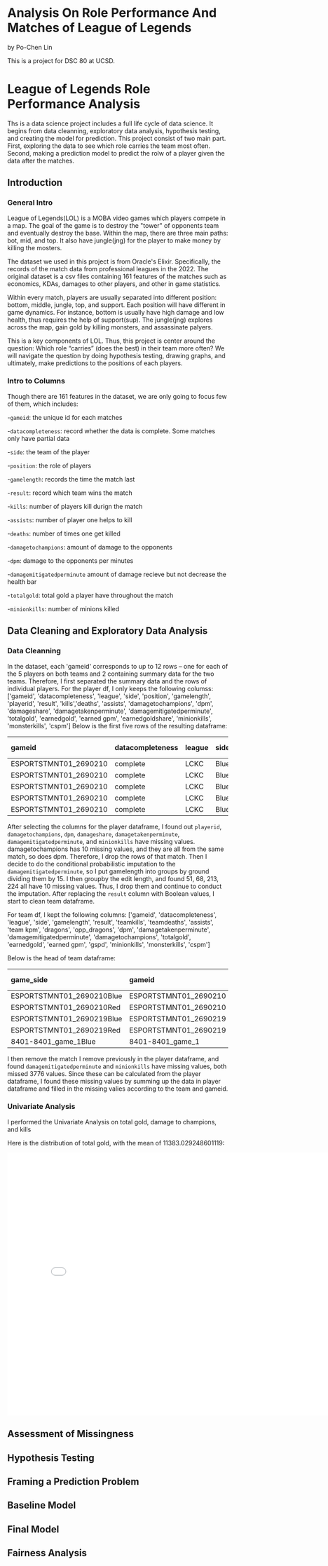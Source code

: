 # Analysis On Role Performance And Matches of League of Legends

by Po-Chen Lin

This is a project for DSC 80 at UCSD.

# League of Legends Role Performance Analysis

Ths is a data science project includes a full life cycle of data science. It begins from data cleanning, exploratory data analysis, hypothesis testing, and creating the model for prediction. This project consist of two main part. First, exploring the data to see which role carries the team most often. Second, making a prediction model to predict the rolw of a player given the data after the matches.

## Introduction

### General Intro
League of Legends(LOL) is a MOBA video games which players compete in a map. The goal of the game is to destroy the "tower" of opponents team and eventually destroy the base. Within the map, there are three main paths: bot, mid, and top. It also have jungle(jng) for the player to make money by killing the mosters. 

The dataset we used in this project is from Oracle's Elixir. Specifically, the records of the match data from professional leagues in the 2022. The original dataset is a csv files containing 161 features of the matches such as economics, KDAs, damages to other players, and other in game statistics.

Within every match, players are usually separated into different position: bottom, middle, jungle, top, and support. Each position will have different in game dynamics. For instance, bottom is usually have high damage and low health, thus requires the help of support(sup). The jungle(jng) explores across the map, gain gold by killing monsters, and assassinate palyers. 

This is a key components of LOL. Thus, this project is center around the question: Which role “carries” (does the best) in their team more often? We will navigate the question by doing hypothesis testing, drawing graphs, and ultimately, make predictions to the positions of each players.

### Intro to Columns
Though there are 161 features in the dataset, we are only going to focus few of them, which includes:

-`gameid`: the unique id for each matches

-`datacompleteness`: record whether the data is complete. Some matches only have partial data

-`side`: the team of the player

-`position`: the role of players

-`gamelength`: records the time the match last

-`result`: record which team wins the match

-`kills`: number of players kill durign the match

-`assists`: number of player one helps to kill

-`deaths`: number of times one get killed

-`damagetochampions`: amount of damage to the opponents

-`dpm`: damage to the opponents per minutes

-`damagemitigatedperminute` amount of damage recieve but not decrease the health bar

-`totalgold`: total gold a player have throughout the match

-`minionkills`: number of minions killed


## Data Cleaning and Exploratory Data Analysis

### Data Cleanning
In the dataset, each 'gameid' corresponds to up to 12 rows – one for each of the 5 players on both teams and 2 containing summary data for the two teams. Therefore, I first separated the summary data and the rows of individual players. For the player df, I only keeps the following columss: ['gameid', 'datacompleteness', 'league', 'side', 'position', 'gamelength', 'playerid',
                            'result', 'kills','deaths', 'assists', 'damagetochampions', 'dpm', 'damageshare', 'damagetakenperminute', 
                            'damagemitigatedperminute', 'totalgold', 'earnedgold', 'earned gpm', 'earnedgoldshare', 'minionkills', 
                            'monsterkills', 'cspm']
Below is the first five rows of the resulting dataframe:

| gameid                | datacompleteness   | league   | side   | position   |   gamelength | playerid                                  | result   |   kills |   deaths |   assists |   damagetochampions |     dpm |   damageshare |   damagetakenperminute |   damagemitigatedperminute |   totalgold |   earnedgold |   earned gpm |   earnedgoldshare |   minionkills |   monsterkills |   cspm |   edit_length |
|:----------------------|:-------------------|:---------|:-------|:-----------|-------------:|:------------------------------------------|:---------|--------:|---------:|----------:|--------------------:|--------:|--------------:|-----------------------:|---------------------------:|------------:|-------------:|-------------:|------------------:|--------------:|---------------:|-------:|--------------:|
| ESPORTSTMNT01_2690210 | complete           | LCKC     | Blue   | top        |         1713 | oe:player:38e0af7278d6769d0c81d7c4b47ac1e | False    |       2 |        3 |         2 |               15768 | 552.294 |     0.278784  |               1072.4   |                    777.793 |       10934 |         7164 |      250.928 |          0.253859 |           220 |             11 | 8.0911 |           114 |
| ESPORTSTMNT01_2690210 | complete           | LCKC     | Blue   | jng        |         1713 | oe:player:637ed20b1e41be1c51bd1a4cb211357 | False    |       2 |        5 |         6 |               11765 | 412.084 |     0.208009  |                944.273 |                    650.158 |        9138 |         5368 |      188.021 |          0.19022  |            33 |            115 | 5.1839 |           114 |
| ESPORTSTMNT01_2690210 | complete           | LCKC     | Blue   | mid        |         1713 | oe:player:d1ae0e2f9f3ac1e0e0cdcb86504ca77 | False    |       2 |        2 |         3 |               14258 | 499.405 |     0.252086  |                581.646 |                    227.776 |        9715 |         5945 |      208.231 |          0.210665 |           177 |             16 | 6.7601 |           114 |
| ESPORTSTMNT01_2690210 | complete           | LCKC     | Blue   | bot        |         1713 | oe:player:998b3e49b01ecc41eacc392477a98cf | False    |       2 |        4 |         2 |               11106 | 389.002 |     0.196358  |                463.853 |                    218.879 |       10605 |         6835 |      239.405 |          0.242201 |           208 |             18 | 7.9159 |           114 |
| ESPORTSTMNT01_2690210 | complete           | LCKC     | Blue   | sup        |         1713 | oe:player:e9741b3a238723ea6380ef2113fae63 | False    |       1 |        5 |         6 |                3663 | 128.301 |     0.0647631 |                475.026 |                    490.123 |        6678 |         2908 |      101.856 |          0.103054 |            42 |              0 | 1.4711 |           114 |


After selecting the columns for the player dataframe, I found out `playerid`, `damagetochampions`, `dpm`, `damageshare`, `damagetakenperminute`, `damagemitigatedperminute`, and `minionkills` have missing values. damagetochampions has 10 missing values, and they are all from the same match, so does dpm. Therefore, I drop the rows of that match. Then I decide to do the conditional probabilistic imputation to the `damagemitigatedperminute`, so I put gamelength into groups by ground dividing them by 15. I then groupby the edit length, and found 51, 68, 213, 224 all have 10 missing values. Thus, I drop them and continue to conduct the imputation. After replacing the `result` column with Boolean values, I start to clean team dataframe.

For team df, I kept the following columns: ['gameid', 'datacompleteness', 'league', 'side', 'gamelength', 'result', 'teamkills', 'teamdeaths', 'assists',
                   'team kpm', 'dragons', 'opp_dragons', 'dpm', 'damagetakenperminute', 'damagemitigatedperminute',
                  'damagetochampions', 'totalgold', 'earnedgold', 'earned gpm', 'gspd', 'minionkills', 'monsterkills', 'cspm']

Below is the head of team dataframe:

| game_side                 | gameid                | datacompleteness   | league   | side   |   gamelength |   result |   teamkills |   teamdeaths |   assists |   team kpm |   dragons |   opp_dragons |     dpm |   damagetakenperminute |   damagemitigatedperminute |   damagetochampions |   totalgold |   earnedgold |   earned gpm |        gspd |   minionkills |   monsterkills |    cspm |
|:--------------------------|:----------------------|:-------------------|:---------|:-------|-------------:|---------:|------------:|-------------:|----------:|-----------:|----------:|--------------:|--------:|-----------------------:|---------------------------:|--------------------:|------------:|-------------:|-------------:|------------:|--------------:|---------------:|--------:|
| ESPORTSTMNT01_2690210Blue | ESPORTSTMNT01_2690210 | complete           | LCKC     | Blue   |         1713 |        0 |           9 |           19 |        19 |     0.3152 |         1 |             3 | 1981.09 |                3537.2  |                    2364.73 |               56560 |       47070 |        28222 |      988.511 | -0.0283123  |           680 |            160 | 29.4221 |
| ESPORTSTMNT01_2690210Red  | ESPORTSTMNT01_2690210 | complete           | LCKC     | Red    |         1713 |        1 |          19 |            9 |        62 |     0.6655 |         3 |             1 | 2799.02 |                3009.67 |                    2872.33 |               79912 |       52617 |        33769 |     1182.8   |  0.0283123  |           792 |            184 | 34.1856 |
| ESPORTSTMNT01_2690219Blue | ESPORTSTMNT01_2690219 | complete           | LCKC     | Blue   |         2114 |        0 |           3 |           16 |         7 |     0.0851 |         1 |             4 | 1690.98 |                2984.02 |                    3109.61 |               59579 |       57629 |        34688 |      984.522 | -0.207137   |           994 |            215 | 34.3141 |
| ESPORTSTMNT01_2690219Red  | ESPORTSTMNT01_2690219 | complete           | LCKC     | Red    |         2114 |        1 |          16 |            3 |        39 |     0.4541 |         4 |             1 | 2124.55 |                2745.72 |                    2868.42 |               74855 |       71004 |        48063 |     1364.13  |  0.207137   |          1013 |            244 | 35.6764 |
| 8401-8401_game_1Blue      | 8401-8401_game_1      | partial            | LPL      | Blue   |         1365 |        1 |          13 |            6 |        35 |     0.5714 |         2 |             1 | 1762.02 |                2263.25 |                    2596.82 |               40086 |       45468 |        30167 |     1326.02  | -0.00586225 |           578 |            172 | 32.967  |


I then remove the match I remove previously in the player dataframe, and found `damagemitigatedperminute` and `minionkills` have missing values, both missed 3776 values. Since these can be calculated from the player dataframe, I found these missing values by summing up the data in player dataframe and filled in the missing valies according to the team and gameid.


### Univariate Analysis

I performed the Univariate Analysis on total gold, damage to champions, and kills

Here is the distribution of total gold, with the mean of 11383.029248601119:

<iframe
  src="assets/total_gold.html"
  width="800"
  height="600"
  frameborder="0"
></iframe>



## Assessment of Missingness

## Hypothesis Testing

## Framing a Prediction Problem

## Baseline Model

## Final Model

## Fairness Analysis

